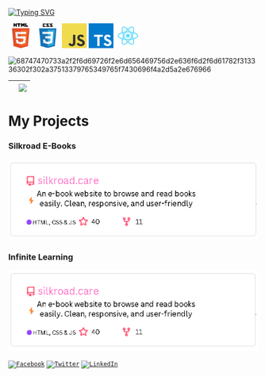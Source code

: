 [![Typing SVG](https://readme-typing-svg.herokuapp.com?font=Fira+Code&pause=1000&width=550&lines=Hello%2C+World!+%F0%9F%91%8B+I'm+Arman+Sherzad;I'm+a+Front-End+Wizard+%F0%9F%A7%99%E2%80%8D%E2%99%82%EF%B8%8F++;Crafting+stunning+UIs+%26+responsive+designs.;Let%E2%80%99s+bring+your+ideas+to+life!+%F0%9F%9A%80+)](https://git.io/typing-svg)



<code><img height="50" alt="html" src="https://raw.githubusercontent.com/github/explore/80688e429a7d4ef2fca1e82350fe8e3517d3494d/topics/html/html.png"></code>
<code><img height="50" alt="css" src="https://raw.githubusercontent.com/github/explore/80688e429a7d4ef2fca1e82350fe8e3517d3494d/topics/css/css.png"></code>
<code><img height="50" alt="javascript" src="https://raw.githubusercontent.com/github/explore/80688e429a7d4ef2fca1e82350fe8e3517d3494d/topics/javascript/javascript.png"></code>
<code><img height="50" alt="typescript" src="https://raw.githubusercontent.com/github/explore/80688e429a7d4ef2fca1e82350fe8e3517d3494d/topics/typescript/typescript.png"></code>
<code><img height="50" alt="react" src="https://raw.githubusercontent.com/github/explore/80688e429a7d4ef2fca1e82350fe8e3517d3494d/topics/react/react.png"></code>


![68747470733a2f2f6d69726f2e6d656469756d2e636f6d2f6d61782f313336302f302a37513379765349765f7430696f4a2d5a2e676966](https://github.com/user-attachments/assets/793c4fa9-3a53-424c-8f92-ef7b51c3b441)


|  | <img align="center" src="https://github-readme-stats.vercel.app/api/top-langs/?username=anuraghazra&layout=compact&theme=buefy&hide_border=true" hight="90" /> |
| ------------- | ------------- |


# My Projects

### Silkroad E-Books
[![Silkroad Care](img.png)](https://github.com/arman-sherzad23/silkroad.care)
### Infinite Learning
[![Infinite Learning](image.png)](https://github.com/arman-sherzad23/Infinite-Learning)

<code><a href="https://facebook.com/arman.sherzad47" target="_blank"><img height="50" alt="Facebook" src="https://img.icons8.com/color/48/000000/facebook.png"></a></code>
<code><a href="https://x.com/Arman_sherzad23?t=t8OKQs5gqc7G5lzVKIVaxg&s=09" target="_blank"><img height="50" alt="Twitter" src="https://img.icons8.com/color/48/000000/twitter--v1.png"></a></code>
<code><a href="https://www.linkedin.com/in/arman-sherzad-3a1285335?utm_source=share&utm_campaign=share_via&utm_content=profile&utm_medium=android_app" target="_blank"><img height="50" alt="LinkedIn" src="https://img.icons8.com/color/48/000000/linkedin.png"></a></code>
